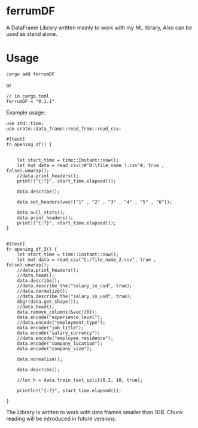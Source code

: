 # ferrumDF

A DataFrame Library written mainly to work with my ML library,
Also can be used as stand alone.


# Usage

```
cargo add ferrumDF
```
or 
```
// in cargo.toml
ferrumDF = "0.1.1"
```

Example usage:

```
use std::time;
use crate::data_frame::read_from::read_csv;

#[test]
fn opening_df() {
    

    let start_time = time::Instant::now();
    let mut data = read_csv(r#"D:\file_name_!.csv"#, true , false).unwrap();
    //data.print_headers();
    print!("{:?}", start_time.elapsed());

    data.describe();

    data.set_headers(vec!["1" , "2" , "3" , "4" , "5" , "6"]);

    data.null_stats();
    data.print_headers();
    print!("{:?}", start_time.elapsed());
}


#[test]
fn opening_df_3() {
    let start_time = time::Instant::now();
    let mut data = read_csv("C:/file_name_2.csv", true , false).unwrap();
    //data.print_headers();
    //data.head();
    data.describe();    
    //data.describe_the("salary_in_usd", true);
    //data.normalize();
    //data.describe_the("salary_in_usd", true);
    dbg!(data.get_shape());
    //data.head();
    data.remove_columns(&vec![0]);
    data.encode("experience_level");
    //data.encode("employment_type");
    data.encode("job_title");
    data.encode("salary_currency");
    //data.encode("employee_residence");
    data.encode("company_location");
    data.encode("company_size");

    data.normalize();

    data.describe();

    //let h = data.train_test_split(0.2, 10, true);
    
    println!("{:?}", start_time.elapsed());

}

```
The Library is written to work with data frames smaller than 1GB. Chunk reading will be introduced in future versions.
